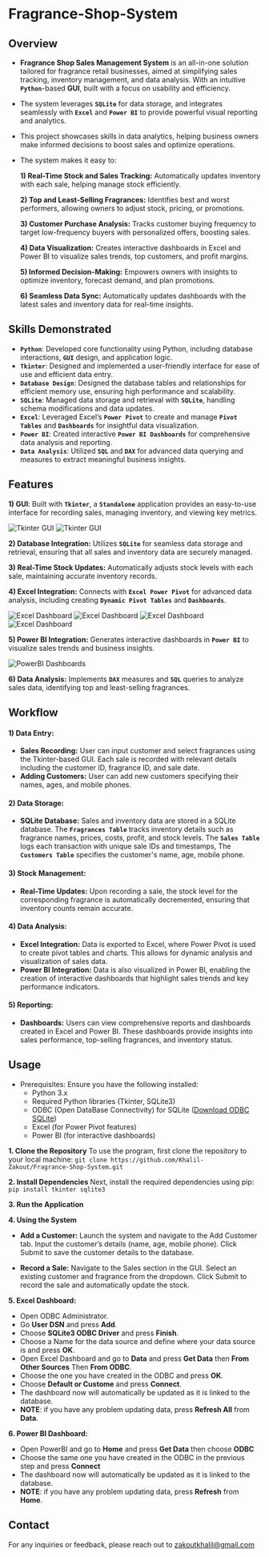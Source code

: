 # Fragrance-Shop-System

## Overview
* **Fragrance Shop Sales Management System** is an all-in-one solution tailored for fragrance retail businesses, aimed at simplifying sales tracking, inventory management, and data analysis. With an intuitive **`Python`**-based **GUI**, built with a focus on usability and efficiency.

* The system leverages **`SQLite`** for data storage, and integrates seamlessly with **`Excel`** and **`Power BI`** to provide powerful visual reporting and analytics.

* This project showcases skills in data analytics, helping business owners make informed decisions to boost sales and optimize operations.

* The system makes it easy to:
    
    **1) Real-Time Stock and Sales Tracking:** Automatically updates inventory with each sale, helping manage stock efficiently.
    
    **2) Top and Least-Selling Fragrances:** Identifies best and worst performers, allowing owners to adjust stock, pricing, or promotions.
    
    **3) Customer Purchase Analysis:** Tracks customer buying frequency to target low-frequency buyers with personalized offers, boosting sales.
    
    **4) Data Visualization:** Creates interactive dashboards in Excel and Power BI to visualize sales trends, top customers, and profit margins.
    
    **5) Informed Decision-Making:** Empowers owners with insights to optimize inventory, forecast demand, and plan promotions.
    
    **6) Seamless Data Sync:** Automatically updates dashboards with the latest sales and inventory data for real-time insights.


## Skills Demonstrated
* **`Python`**:  Developed core functionality using Python, including database interactions, **`GUI`** design, and application logic.
* **`Tkinter`**: Designed and implemented a user-friendly interface for ease of use and efficient data entry.
* **`Database Design`**: Designed the database tables and relationships for efficient memory use, ensuring high performance and scalability.
* **`SQLite`**: Managed data storage and retrieval with **`SQLite`**, handling schema modifications and data updates.
* **`Excel`**: Leveraged Excel’s **`Power Pivot`** to create and manage **`Pivot Tables`** and **`Dashboards`** for insightful data visualization.
* **`Power BI`**: Created interactive **`Power BI Dashboards`** for comprehensive data analysis and reporting.
* **`Data Analysis`**: Utilized **`SQL`** and **`DAX`** for advanced data querying and measures to extract meaningful business insights.


## Features
**1) GUI**: Built with **`Tkinter`**, a **`Standalone`** application provides an easy-to-use interface for recording sales, managing inventory, and viewing key metrics.
  
  ![Tkinter GUI](Screenshots/GUI_1.png) ![Tkinter GUI](Screenshots/GUI_2.png)
  
**2) Database Integration:** Utilizes **`SQLite`** for seamless data storage and retrieval, ensuring that all sales and inventory data are securely managed.
  
**3) Real-Time Stock Updates:** Automatically adjusts stock levels with each sale, maintaining accurate inventory records.
  
**4) Excel Integration:** Connects with **`Excel Power Pivot`** for advanced data analysis, including creating **`Dynamic Pivot Tables`** and **`Dashboards`**.
  
  ![Excel Dashboard](Screenshots/Excel_1.png)  ![Excel Dashboard](Screenshots/Excel_2.png)  ![Excel Dashboard](Screenshots/Excel_3.png)  ![Excel Dashboard](Screenshots/Excel_4.png)
  
**5) Power BI Integration:** Generates interactive dashboards in **`Power BI`** to visualize sales trends and business insights.
  
  ![PowerBI Dashboards](Screenshots/PowerBI_Dashboard.png)

**6) Data Analysis:** Implements **`DAX`** measures and **`SQL`** queries to analyze sales data, identifying top and least-selling fragrances.

## Workflow
#### 1) Data Entry:
  
* **Sales Recording:** User can input customer and select fragrances using the Tkinter-based GUI. Each sale is recorded with relevant details including the customer ID, fragrance ID, and sale date. 
* **Adding Customers:** User can add new customers specifying their names, ages, and mobile phones.


#### 2) Data Storage:

* **SQLite Database:** Sales and inventory data are stored in a SQLite database. The **`Fragrances Table`** tracks inventory details such as fragrance names, prices, costs, profit, and stock levels. The **`Sales Table`** logs each transaction with unique sale IDs and timestamps, The **`Customers Table`** specifies the customer's name, age, mobile phone.

#### 3) Stock Management:

* **Real-Time Updates:** Upon recording a sale, the stock level for the corresponding fragrance is automatically decremented, ensuring that inventory counts remain accurate.

#### 4) Data Analysis:

* **Excel Integration:** Data is exported to Excel, where Power Pivot is used to create pivot tables and charts. This allows for dynamic analysis and visualization of sales data.
* **Power BI Integration:** Data is also visualized in Power BI, enabling the creation of interactive dashboards that highlight sales trends and key performance indicators.

#### 5) Reporting:

* **Dashboards:** Users can view comprehensive reports and dashboards created in Excel and Power BI. These dashboards provide insights into sales performance, top-selling fragrances, and inventory status.


## Usage
- Prerequisites: Ensure you have the following installed:
  * Python 3.x
  * Required Python libraries (Tkinter, SQLite3)
  * ODBC (Open DataBase Connectivity) for SQLite ([Download ODBC SQLite](http://www.ch-werner.de/sqliteodbc/)) 
  * Excel (for Power Pivot features)
  * Power BI (for interactive dashboards)
    
**1. Clone the Repository**
To use the program, first clone the repository to your local machine:
`git clone https://github.com/Khalil-Zakout/Fragrance-Shop-System.git`

**2. Install Dependencies**
Next, install the required dependencies using pip:
`pip install tkinter sqlite3`

**3. Run the Application**

**4. Using the System**
* **Add a Customer:**
Launch the system and navigate to the Add Customer tab.
Input the customer’s details (name, age, mobile phone).
Click Submit to save the customer details to the database.

* **Record a Sale:** Navigate to the Sales section in the GUI. Select an existing customer and fragrance from the dropdown.
  Click Submit to record the sale and automatically update the stock.

**5. Excel Dashboard:** 
- Open ODBC Administrator.
- Go **User DSN** and press **Add**.
- Choose **SQLite3 ODBC Driver** and press **Finish**.
- Choose a Name for the data source and define where your data source is and press **OK**.
- Open Excel Dashboard and go to **Data** and press **Get Data** then **From Other Sources** Then **From ODBC**.
- Choose the one you have created in the ODBC and press **OK**.
- Choose **Default or Custome** and press **Connect**.
- The dashboard now will automatically be updated as it is linked to the database.
- **NOTE**: if you have any problem updating data, press **Refresh All** from **Data**.

**6. Power BI Dashboard:**
- Open PowerBI and go to **Home** and press **Get Data** then choose **ODBC**
- Choose the same one you have created in the ODBC in the previous step and press **Connect**
- The dashboard now will automatically be updated as it is linked to the database.
- **NOTE**: if you have any problem updating data, press **Refresh** from **Home**.

## Contact
For any inquiries or feedback, please reach out to zakoutkhalil@gmail.com

